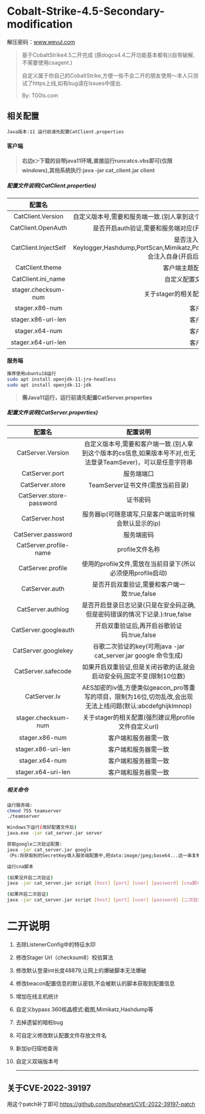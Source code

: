 # Cobalt-Strike-4.5-Secondary-modification
解压密码：www.wevul.com

>基于CobaltStrike4.5二开完成 (原dogcs4.4二开功能基本都有)(自带破解,不需要使用csagent.)
>
> 自定义属于你自己的CobaltStrike,方便一些不会二开的朋友使用～本人只测试了https上线,如有bug请在lssues中提出.
>
> By: T00ls.com

## 相关配置

`Java版本:11 运行前请先配置CatClient.properties`

#### 客户端

> **右边👉下载的自带java11环境,直接运行runcatcs.vbs即可(仅限windows),其他系统执行:java -jar cat_client.jar client**

##### 配置文件说明(CatClient.properties)

|        配置名        |                           配置说明                           |
| :------------------: | :----------------------------------------------------------: |
|  CatClient.Version   | 自定义版本号,需要和服务端一致.(别人拿到这个版本的cs信息,如果版本号不对,也无法登录TeamSever):String |
|  CatClient.OpenAuth  | 是否开启auth验证,需要和服务端对应(开启后安全性较高,但是客户端无法断线重连)：true,false |
| CatClient.InjectSelf | 是否注入自身,开启的话Desktop，Keylogger,Hashdump,PortScan,Mimikatz,PowerShellUnmanaged,Printscreen,Screenshot,Screenwatch会注入自身(开启后无法适配geacon_pro)：true,false |
|   CatClient.theme    |            客户端主题配置,0是原版,1是白色,2是黑色            |
|  CatClient.ini_name  |            自定义配置文件存放名称,防止被蜜罐读取             |
| stager.checksum-num  |     关于stager的相关配置(强烈建议用profile文件自定义url)     |
|    stager.x86-num    |                     客户端和服务器需一致                     |
|  stager.x86-uri-len  |                     客户端和服务器需一致                     |
|    stager.x64-num    |                     客户端和服务器需一致                     |
|  stager.x64-uri-len  |                     客户端和服务器需一致                     |

#### 服务端

```bash
推荐使用ubuntu18运行
sudo apt install openjdk-11-jre-headless
sudo apt install openjdk-11-jdk
```

> **需Java11运行，运行前请先配置CatServer.properties**

##### 配置文件说明(CatServer.properties)

|          配置名          |                           配置说明                           |
| :----------------------: | :----------------------------------------------------------: |
|    CatServer.Version     | 自定义版本号,需要和客户端一致.(别人拿到这个版本的cs信息,如果版本号不对,也无法登录TeamSever)，可以是任意字符串 |
|      CatServer.port      |                          服务端端口                          |
|     CatServer.store      |               TeamServer证书文件(需放当前目录)               |
| CatServer.store-password |                           证书密码                           |
|      CatServer.host      |    服务器ip(可随意填写,只是客户端监听时候会默认显示的ip)     |
|    CatServer.password    |                          服务端密码                          |
|  CatServer.profile-name  |                       profile文件名称                        |
|    CatServer.profile     | 使用的profile文件,需放在当前目录下(所以必须使用profile启动)  |
|      CatServer.auth      |         是否开启双重验证,需要和客户端一致:true,false         |
|    CatServer.authlog     | 是否开启登录日志记录(只是在安全码正确,但是密码错误的情况下记录.):true,false |
|   CatServer.googleauth   |          开启双重验证后,再开启谷歌验证码:true,false          |
|   CatServer.googlekey    | 谷歌二次验证的key(可用java -jar cat_server.jar google 命令生成) |
|    CatServer.safecode    | 如果开启双重验证,但是关闭谷歌的话,就会启动安全码,固定不变(限制10位数) |
|       CatServer.Iv       | AES加密的iv值,方便类似geacon_pro等重写的项目，限制为16位,切勿乱改,会出现无法上线问题(默认:abcdefghijklmnop) |
|   stager.checksum-num    |     关于stager的相关配置(强烈建议用profile文件自定义url)     |
|      stager.x86-num      |                     客户端和服务器需一致                     |
|    stager.x86-uri-len    |                     客户端和服务器需一致                     |
|      stager.x64-num      |                     客户端和服务器需一致                     |
|    stager.x64-uri-len    |                     客户端和服务器需一致                     |

##### 相关命令

```bash
运行服务端:
chmod 755 teamserver
./teamserver

Windows下运行(改好配置文件后)
java.exe -jar cat_server.jar server

获取google二次验证配置:
java -jar cat_server.jar google
（Ps:将获取到的SecretKey填入服务端配置中,把data:image/jpeg;base64...这一串复制到浏览器中打开,用谷歌验证器扫描）

运行cna脚本

(如果没开启二次验证)
java -jar cat_server.jar script [host] [port] [user] [password] [cna脚本]

(如果开启二次验证)
java -jar cat_server.jar script [host] [port] [user] [password] [二次验证的密码] [cna脚本]
```

# 二开说明

1. 去除ListenerConfig中的特征水印

2. 修改Stager Url（checksum8）校验算法

3. 修改默认登录int长度48879,让网上的爆破脚本无法爆破

4. 修改beacon配置信息的默认密钥,不会被默认的脚本获取到配置信息

5. 增加在线主机统计

6. 自定义bypass 360核晶模式:截图,Mimikatz,Hashdump等

7. 去掉遗留的暗桩bug

8. 可自定义修改默认配置文件存放文件名

9. 新加ip归宿地查询

10. 自定义双端版本号

    -------------------------------------------------------------

## 关于CVE-2022-39197

用这个patch补丁即可:https://github.com/burpheart/CVE-2022-39197-patch
